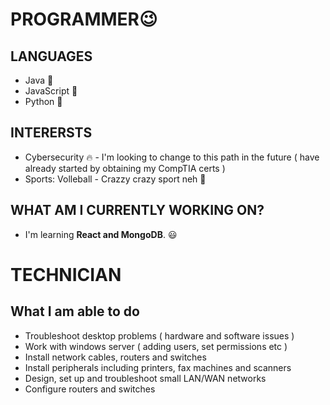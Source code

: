 # PROGRAMMER:wink:

## LANGUAGES
  - Java :star_struck:
  - JavaScript :triumph:
  - Python :star_struck:
 
 ## INTERERSTS
  - Cybersecurity :fire: - I'm looking to change to this path in the future ( have already started by obtaining my CompTIA certs )
  - Sports:  Volleball - Crazzy crazy sport neh :rofl:

## WHAT AM I CURRENTLY WORKING ON?
  - I'm learning **React and MongoDB**.  :smiley:

 # TECHNICIAN
 
 ## What I am able to do
  - Troubleshoot desktop problems ( hardware and software issues )
  - Work with windows server ( adding users, set permissions etc )
  - Install network cables, routers and switches
  - Install peripherals including printers, fax machines and scanners
  - Design, set up and troubleshoot small LAN/WAN networks
  - Configure routers and switches
